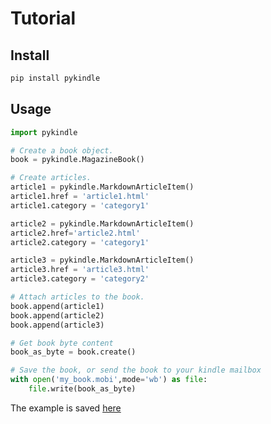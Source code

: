 # Tutorial

## Install

```cmd
pip install pykindle
```

## Usage

```python
import pykindle

# Create a book object.
book = pykindle.MagazineBook()

# Create articles.
article1 = pykindle.MarkdownArticleItem()
article1.href = 'article1.html'
article1.category = 'category1'

article2 = pykindle.MarkdownArticleItem()
article2.href='article2.html'
article2.category = 'category1'

article3 = pykindle.MarkdownArticleItem()
article3.href = 'article3.html'
article3.category = 'category2'

# Attach articles to the book.
book.append(article1)
book.append(article2)
book.append(article3)

# Get book byte content
book_as_byte = book.create()

# Save the book, or send the book to your kindle mailbox
with open('my_book.mobi',mode='wb') as file:
    file.write(book_as_byte)

```


The example is saved [here][source]

[source]: https://github.com/panhaoyu/pykindle/blob/master/examples/create_magazine.py

